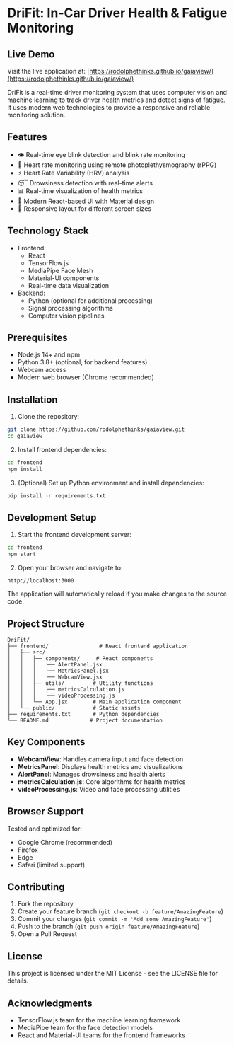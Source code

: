# DriFit: In-Car Driver Health & Fatigue Monitoring

## Live Demo
Visit the live application at: [https://rodolphethinks.github.io/gaiaview/](https://rodolphethinks.github.io/gaiaview/)

DriFit is a real-time driver monitoring system that uses computer vision and machine learning to track driver health metrics and detect signs of fatigue. It uses modern web technologies to provide a responsive and reliable monitoring solution.

## Features

- 👁️ Real-time eye blink detection and blink rate monitoring
- 💓 Heart rate monitoring using remote photoplethysmography (rPPG)
- ⚡ Heart Rate Variability (HRV) analysis
- 😴 Drowsiness detection with real-time alerts
- 📊 Real-time visualization of health metrics
- 🎯 Modern React-based UI with Material design
- 📱 Responsive layout for different screen sizes

## Technology Stack

- Frontend:
  - React
  - TensorFlow.js
  - MediaPipe Face Mesh
  - Material-UI components
  - Real-time data visualization
- Backend:
  - Python (optional for additional processing)
  - Signal processing algorithms
  - Computer vision pipelines

## Prerequisites

- Node.js 14+ and npm
- Python 3.8+ (optional, for backend features)
- Webcam access
- Modern web browser (Chrome recommended)

## Installation

1. Clone the repository:
```bash
git clone https://github.com/rodolphethinks/gaiaview.git
cd gaiaview
```

2. Install frontend dependencies:
```bash
cd frontend
npm install
```

3. (Optional) Set up Python environment and install dependencies:
```bash
pip install -r requirements.txt
```

## Development Setup

1. Start the frontend development server:
```bash
cd frontend
npm start
```

2. Open your browser and navigate to:
```
http://localhost:3000
```

The application will automatically reload if you make changes to the source code.

## Project Structure

```
DriFit/
├── frontend/                # React frontend application
│   ├── src/
│   │   ├── components/     # React components
│   │   │   ├── AlertPanel.jsx
│   │   │   ├── MetricsPanel.jsx
│   │   │   └── WebcamView.jsx
│   │   ├── utils/         # Utility functions
│   │   │   ├── metricsCalculation.js
│   │   │   └── videoProcessing.js
│   │   └── App.jsx        # Main application component
│   └── public/            # Static assets
├── requirements.txt       # Python dependencies
└── README.md             # Project documentation
```

## Key Components

- **WebcamView**: Handles camera input and face detection
- **MetricsPanel**: Displays health metrics and visualizations
- **AlertPanel**: Manages drowsiness and health alerts
- **metricsCalculation.js**: Core algorithms for health metrics
- **videoProcessing.js**: Video and face processing utilities

## Browser Support

Tested and optimized for:
- Google Chrome (recommended)
- Firefox
- Edge
- Safari (limited support)

## Contributing

1. Fork the repository
2. Create your feature branch (`git checkout -b feature/AmazingFeature`)
3. Commit your changes (`git commit -m 'Add some AmazingFeature'`)
4. Push to the branch (`git push origin feature/AmazingFeature`)
5. Open a Pull Request

## License

This project is licensed under the MIT License - see the LICENSE file for details.

## Acknowledgments

- TensorFlow.js team for the machine learning framework
- MediaPipe team for the face detection models
- React and Material-UI teams for the frontend frameworks